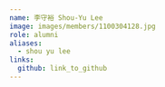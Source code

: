 ```yaml
---
name: 李守裕 Shou-Yu Lee 
image: images/members/1100304128.jpg 
role: alumni
aliases:
  - shou yu lee
links:
  github: link_to_github 
---
```

